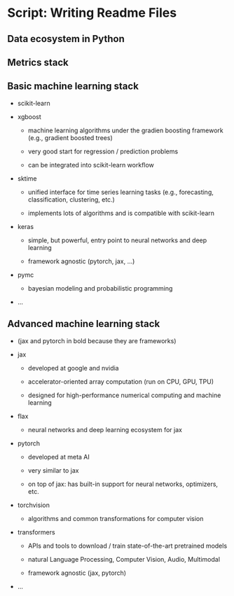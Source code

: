 # Script: Writing Readme Files

## Data ecosystem in Python

## Metrics stack

## Basic machine learning stack

- scikit-learn

- xgboost

  - machine learning algorithms under the gradien boosting framework (e.g., gradient
    boosted trees)

  - very good start for regression / prediction problems

  - can be integrated into scikit-learn workflow

- sktime

  - unified interface for time series learning tasks (e.g., forecasting, classification,
    clustering, etc.)

  - implements lots of algorithms and is compatible with scikit-learn

- keras

  - simple, but powerful, entry point to neural networks and deep learning

  - framework agnostic (pytorch, jax, ...)

- pymc

  - bayesian modeling and probabilistic programming

- ...

## Advanced machine learning stack

- (jax and pytorch in bold because they are frameworks)

- jax

  - developed at google and nvidia

  - accelerator-oriented array computation (run on CPU, GPU, TPU)

  - designed for high-performance numerical computing and machine learning

- flax

  - neural networks and deep learning ecosystem for jax

- pytorch

  - developed at meta AI

  - very similar to jax

  - on top of jax: has built-in support for neural networks, optimizers, etc.

- torchvision

  - algorithms and common transformations for computer vision

- transformers

  - APIs and tools to download / train state-of-the-art pretrained models

  - natural Language Processing, Computer Vision, Audio, Multimodal

  - framework agnostic (jax, pytorch)

- ...
